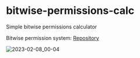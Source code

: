 # bitwise-permissions-calc
Simple bitwise permissions calculator

Bitwise permission system: [Repository](https://github.com/erikvinicius/bitwise-permissions)

![2023-02-08_00-04](https://user-images.githubusercontent.com/55746545/217418635-bacbec64-2822-431e-9d71-e65d80f63fe4.png)

